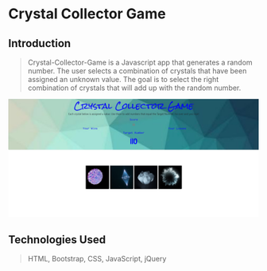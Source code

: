 # Crystal Collector Game

## Introduction

> Crystal-Collector-Game is a Javascript app that generates a random number.  The user selects a combination of crystals that have been assigned an unknown value.  The goal is to select the right combination of crystals that will add up with the random number.  

![Image description](assets/images/crystalcollector.jpg)


## Technologies Used

> HTML, Bootstrap, CSS, JavaScript, jQuery